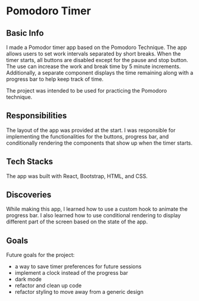 # Pomodoro Timer

## Basic Info
I made a Pomodor timer app based on the Pomodoro Technique. The app allows users to set work intervals separated by short breaks. When the timer starts, all buttons are disabled except for the pause and stop button. The use can increase the work and break time by 5 minute increments. Additionally, a separate component displays the time remaining along with a progress bar to help keep track of time.

The project was intended to be used for practicing the Pomodoro technique.

## Responsibilities
 The layout of the app was provided at the start. I was responsible for implementing the functionalities for the buttons, progress bar, and conditionally rendering the components that show up when the timer starts.

## Tech Stacks
The app was built with React, Bootstrap, HTML, and CSS. 

## Discoveries
While making this app, I learned how to use a custom hook to animate the progress bar. I also learned how to use conditional rendering to display different part of the screen based on the state of the app.

## Goals
Future goals for the project:
- a way to save timer preferences for future sessions
- implement a clock instead of the progress bar
- dark mode
- refactor and clean up code
- refactor styling to move away from a generic design
